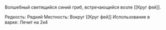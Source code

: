 Волшебный светящийся синий гриб, встречающийся возле [[Круг фей]].

Редкость: Редкий
Местность: Вокруг [[Круг фей]]
Использование в варке: 
Лечит на 2к4

